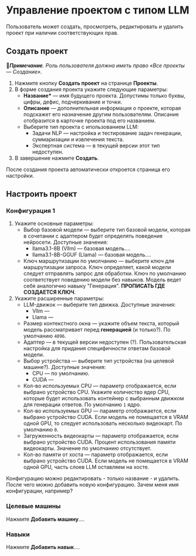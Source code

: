 # Управление проектом с типом LLM

Пользователь может создать, просмотреть, редактировать и удалить проект при наличии соответствующих прав. 

## Создать проект 
:large_blue_diamond:***Примечание**. Роль пользователя должна иметь право «Все проекты — Создание».*

1. Нажмите кнопку **Создать проект** на странице **Проекты**.
1. В форме создания проекта укажите следующие параметры:
   * **Название\*** — имя будущего проекта. Допустимы только буквы, цифры, дефис, подчеркивание и точки.
   * **Описание** — дополнительная информация о проекте, которая подскажет его назначение другим пользователям. Описание отобразится в карточке проекта под его названием.
   * Выберите тип проекта с ипользованием LLM:
     * Задачи NLP — настройка и тестирование задач генерации, суммаризации и извлечения текста.
     * Экспертная система — в текущей версии этот тип недоступен.
1. В завершение нажмите **Создать**.

После создания проекта автоматически откроется страница его настройки.

## Настроить проект 

### Конфигурация 1

1. Укажите основные параметры:
   * Выбор базовой модели — выберите тип базовой модели, которая в сочетании с адаптером будет определять поведение нейросети. Доступные значения:
     * llama3.1-8B (Vllm) — базовая модель....
     * llama3.1-8B-GGUF (Llama) — базовая модель....
   * Ключ маршрутизации по умолчанию — выберите ключ для маршрутизации запроса. Ключ определяет, какой модели следует отправлять запрос для обработки. Ключ по умолчанию соответствует поведению модели без навыков. Модель ведет себя аналогично навыку "Генерация". **ПРОПИСАТЬ ГДЕ СОЗДАЕТСЯ КЛЮЧ**.
1. Укажите расширенные параметры:
   * LLM-движок — выберите тип движка. Доступные значения:
     * Vllm —
     * Llama —
   * Размер контекстного окна — укажите объем текста, который модель рассматривает перед **генерацией** (и только?). По умолчанию `4096`.
   * Адаптер — в текущей версии недоступен (?). Пользовательская настройка для придания специфичности ответам базовой модели.
   * Выбор устройства — выберите тип устройства (на целевой машине?). Доступные значения:
     * CPU — по умолчанию.
     * CUDA —
   * Кол-во используемых CPU — параметр отображается, если выбрано устройство CPU. Укажите количество ядер CPU, которые будет использовать контейнер с выбранным движком для генерации ответов. По умолчанию `1` ядро.
   * Кол-во используемых GPU — параметр отображается, если выбрано устройство CUDA. Если модель не помещается в VRAM одной GPU, то следует использовать несколько видеокарт. По умолчанию `0`.
   * Загруженность видеокарты — параметр отображается, если выбрано устройство CUDA. Процент использования памяти видеокарты. Значение по умолчанию отсутствует.
   * Кол-во памяти от хоста — параметр отображается, если выбрано устройство CUDA. Если модель не помещается в VRAM одной GPU, часть слоев LLM оставляем на хосте.

Конфигурацию можно редактировать - только название - и удалить. После чего можно добавить новую конфигурацию.
Зачем меня имя конфигурации, например?

  
### Целевые машины

Нажмите **Добавить машину**....


### Навыки

Нажмите **Добавить навык**....
